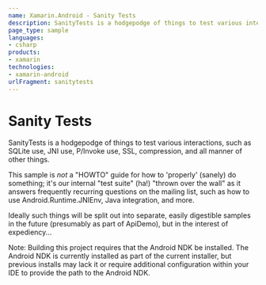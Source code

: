 ```yaml
---
name: Xamarin.Android - Sanity Tests
description: SanityTests is a hodgepodge of things to test various interactions, such as SQLite use, JNI use, P/Invoke use, SSL, compression, and all manner of...
page_type: sample
languages:
- csharp
products:
- xamarin
technologies:
- xamarin-android
urlFragment: sanitytests
---
```

# Sanity Tests

SanityTests is a hodgepodge of things to test various interactions,
such as SQLite use, JNI use, P/Invoke use, SSL, compression, and all
manner of other things.

This sample is *not* a "HOWTO" guide for how to 'properly' (sanely) do
something; it's our internal "test suite" (ha!) "thrown over the wall"
as it answers frequently recurring questions on the mailing list,
such as how to use Android.Runtime.JNIEnv, Java integration, and more.

Ideally such things will be split out into separate, easily digestible
samples in the future (presumably as part of ApiDemo), but in the
interest of expediency...

Note: Building this project requires that the Android NDK be installed.
The Android NDK is currently installed as part of the current installer,
but previous installs may lack it or require additional configuration
within your IDE to provide the path to the Android NDK.
